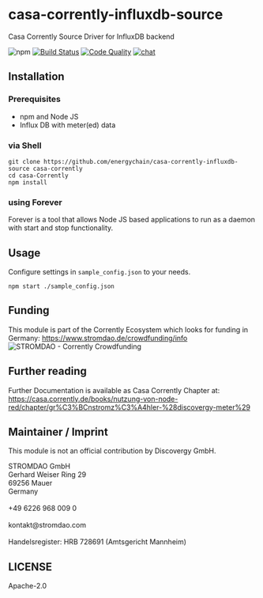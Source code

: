 # casa-corrently-influxdb-source
Casa Corrently Source Driver for InfluxDB backend

![npm](https://img.shields.io/npm/dw/casa-corrently-influxdb-source) [![Build Status](https://travis-ci.com/energychain/casa-corrently-influxdb-source.svg?branch=master)](https://travis-ci.com/energychain/casa-corrently-influxdb-source) [![Code Quality](https://www.code-inspector.com/project/12872/score/svg)](https://frontend.code-inspector.com/public/project/12872/casa-corrently-influxdb-source/dashboard) [![chat](https://img.shields.io/badge/chat-support-brightgreen)](https://tawk.to/chat/5c53189451410568a109843f/default)

## Installation

### Prerequisites
- npm and Node JS
- Influx DB with meter(ed) data

###  via Shell
```shell
git clone https://github.com/energychain/casa-corrently-influxdb-source casa-corrently
cd casa-Corrently
npm install
```

### using Forever
Forever is a tool that allows Node JS based applications to run as a daemon with start and stop functionality.


## Usage
Configure settings in `sample_config.json` to your needs.

```shell
npm start ./sample_config.json
```

## Funding
This module is part of the Corrently Ecosystem which looks for funding in Germany:  https://www.stromdao.de/crowdfunding/info
![STROMDAO - Corrently Crowdfunding](https://squad.stromdao.de/nextcloud/index.php/s/Do4pzpM7KndZxAx/preview)

## Further reading
Further Documentation is available as Casa Corrently Chapter at: https://casa.corrently.de/books/nutzung-von-node-red/chapter/gr%C3%BCnstromz%C3%A4hler-%28discovergy-meter%29

## Maintainer / Imprint
This module is not an official contribution by Discovergy GmbH.

<addr>
STROMDAO GmbH  <br/>
Gerhard Weiser Ring 29  <br/>
69256 Mauer  <br/>
Germany  <br/>
  <br/>
+49 6226 968 009 0  <br/>
  <br/>
kontakt@stromdao.com  <br/>
  <br/>
Handelsregister: HRB 728691 (Amtsgericht Mannheim)
</addr>


## LICENSE
Apache-2.0
